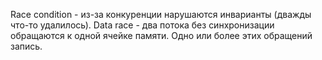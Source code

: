 Race condition - из-за конкуренции нарушаются инварианты (дважды что-то удалилось).
Data race - два потока без синхронизации обращаются к одной ячейке памяти. Одно или более этих обращений запись.